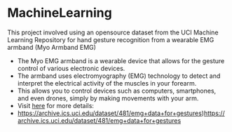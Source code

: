 # MachineLearning
This project involved using an opensource dataset from the UCI Machine Learning Repository for hand gesture recognition from a wearable EMG armband (Myo Armband EMG)
* The Myo EMG armband is a wearable device that allows for the gesture control of various electronic devices.
* The armband uses electromyography (EMG) technology to detect and interpret the electrical activity of the muscles in your forearm.
* This allows you to control devices such as computers, smartphones, and even drones, simply by making movements with your arm.
* Visit [here]([url](https://archive.ics.uci.edu/dataset/481/emg+data+for+gestures)https://archive.ics.uci.edu/dataset/481/emg+data+for+gestures) for more details:
* https://archive.ics.uci.edu/dataset/481/emg+data+for+gestures)https://archive.ics.uci.edu/dataset/481/emg+data+for+gestures

